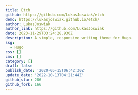 ```yaml
---
title: Etch
github: https://github.com/LukasJoswiak/etch
demo: https://lukasjoswiak.github.io/etch/
author: LukasJoswiak
author_link: https://github.com/LukasJoswiak
date: 2023-11-29T03:24:28.930Z
description: A simple, responsive writing theme for Hugo.
ssg:
  - Hugo
css: []
cms: []
category: []
draft: false
publish_date: '2020-05-15T06:42:30Z'
update_date: '2022-10-13T04:21:44Z'
github_star: 286
github_fork: 166
---
```

